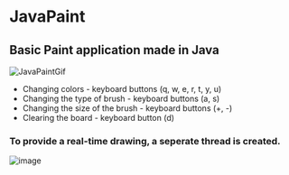 # JavaPaint

## Basic Paint application made in Java

![JavaPaintGif](https://user-images.githubusercontent.com/81765291/125168341-6d079900-e1a5-11eb-9539-0c8da856761f.gif)

- Changing colors - keyboard buttons (q, w, e, r, t, y, u)
- Changing the type of brush - keyboard buttons (a, s)
- Changing the size of the brush - keyboard buttons (+, -)
- Clearing the board - keyboard button (d)

### To provide a real-time drawing, a seperate thread is created.
![image](https://user-images.githubusercontent.com/81765291/125168538-53b31c80-e1a6-11eb-9902-be625b184e78.png)
